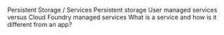 Persistent Storage / Services
	Persistent storage
	User managed services versus Cloud Foundry managed services
	What is a service and how is it different from an app?